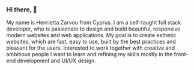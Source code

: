 ### Hi there, 👋

My name is Henrietta Zarvou from Cyprus.
I am a self-taught full stack developer, who is passionate to design and build beautiful, responsive modern websites and web applications.
My goal is to create esthetic websites, which are fast, easy to use, built by the best practices and pleasant for the users.
Interested to work together with creative and ambitious people
I want to learn and refining my skills mostly in the front-end development and UI/UX design.

